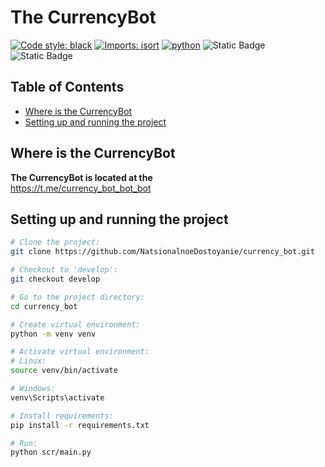 # The CurrencyBot
[![Code style: black](https://img.shields.io/badge/code%20style-black-000000.svg)](https://github.com/psf/black)
[![Imports: isort](https://img.shields.io/badge/%20imports-isort-%231674b1?style=flat&labelColor=ef8336)](https://pycqa.github.io/isort/)
[![python](https://img.shields.io/badge/Python-3.12.3-3776AB.svg?style=flat&logo=python&logoColor=white)](https://www.python.org)
![Static Badge](https://img.shields.io/badge/aiogram-3.13.1-blue)
![Static Badge](https://img.shields.io/badge/pythonanywhere-blue?logo=pythonanywhere&logoColor=white)


## Table of Contents
- [Where is the CurrencyBot](#where-is-the-bot)
- [Setting up and running the project](#setting-up-and-running-the-project)

## Where is the CurrencyBot
**The CurrencyBot is located at the** \
 https://t.me/currency_bot_bot_bot

## Setting up and running the project

```sh
# Clone the project:
git clone https://github.com/NatsionalnoeDostoyanie/currency_bot.git

# Checkout to 'develop':
git checkout develop

# Go to the project directory:
cd currency_bot

# Create virtual environment:
python -m venv venv

# Activate virtual environment:
# Linux:
source venv/bin/activate

# Windows:
venv\Scripts\activate

# Install requirements:
pip install -r requirements.txt

# Run:
python scr/main.py
```

